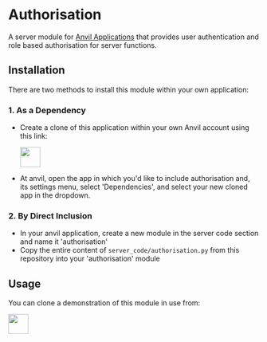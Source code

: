 # Authorisation
A server module for [Anvil Applications](https://anvil.works) that provides user authentication and role based authorisation
for server functions.

## Installation
There are two methods to install this module within your own application:

### 1. As a Dependency

  * Create a clone of this application within your own Anvil account using this link:

    [<img src="https://anvil.works/img/forum/copy-app.png" height='40px'>](https://anvil.works/build#clone:CSPYXZNIBW5CVI6Y=AVI3ULSEJJC6HGEF7WTNTA7G)
  
  * At anvil, open the app in which you'd like to include authorisation and, its settings menu, select 'Dependencies',
    and select your new cloned app in the dropdown.

### 2. By Direct Inclusion

  * In your anvil application, create a new module in the server code section and name it 'authorisation'
  * Copy the entire content of `server_code/authorisation.py` from this repository into your 'authorisation' module
  

## Usage

You can clone a demonstration of this module in use from:

[<img src="https://anvil.works/img/forum/copy-app.png" height='40px'>](https://anvil.works/build#clone:LJIUHT6HFPGSOADD=P4ZGVKL3NTPHS67RFKHA66CW)
